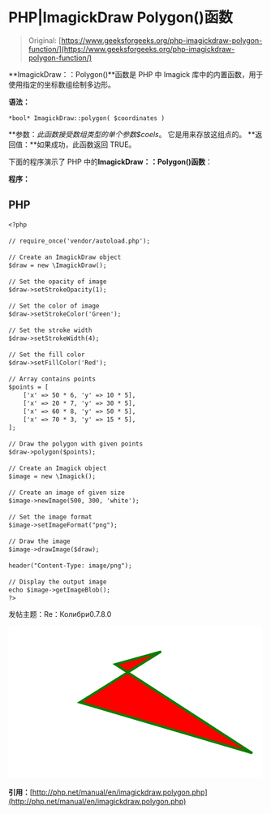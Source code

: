 # PHP|ImagickDraw Polygon()函数

> Original: [https://www.geeksforgeeks.org/php-imagickdraw-polygon-function/](https://www.geeksforgeeks.org/php-imagickdraw-polygon-function/)

**ImagickDraw：：Polygon()**函数是 PHP 中 Imagick 库中的内置函数，用于使用指定的坐标数组绘制多边形。

**语法：**

```
*bool* ImagickDraw::polygon( $coordinates )
```

**参数：**此函数接受数组类型的单个参数*$coels*。 它是用来存放这组点的。
**返回值：**如果成功，此函数返回 TRUE。

下面的程序演示了 PHP 中的**ImagickDraw：：Polygon()函数**：

**程序：**

## PHP

```
<?php

// require_once('vendor/autoload.php');

// Create an ImagickDraw object
$draw = new \ImagickDraw();

// Set the opacity of image
$draw->setStrokeOpacity(1);

// Set the color of image
$draw->setStrokeColor('Green');

// Set the stroke width
$draw->setStrokeWidth(4);

// Set the fill color
$draw->setFillColor('Red');

// Array contains points
$points = [
    ['x' => 50 * 6, 'y' => 10 * 5],
    ['x' => 20 * 7, 'y' => 30 * 5],
    ['x' => 60 * 8, 'y' => 50 * 5],
    ['x' => 70 * 3, 'y' => 15 * 5],
];

// Draw the polygon with given points
$draw->polygon($points);

// Create an Imagick object
$image = new \Imagick();

// Create an image of given size
$image->newImage(500, 300, 'white');

// Set the image format
$image->setImageFormat("png");

// Draw the image
$image->drawImage($draw);

header("Content-Type: image/png");

// Display the output image
echo $image->getImageBlob();
?>
```

发帖主题：Re：Колибри0.7.8.0

![](img/1cadcc9d47033a9bf005566f05b38c07.png)

**引用：**[http://php.net/manual/en/imagickdraw.polygon.php](http://php.net/manual/en/imagickdraw.polygon.php)